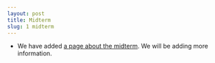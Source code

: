 ```yaml
---
layout: post
title: Midterm
slug: 1 midterm
---
```


* We have added [a page about the midterm](/midterm1.html). We will be adding more information.

